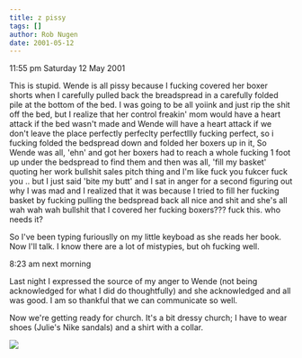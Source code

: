 ```yaml
---
title: z pissy
tags: []
author: Rob Nugen
date: 2001-05-12
---
```


<p class=date>11:55 pm Saturday 12 May 2001</p>

<p>This is  stupid.  Wende is all pissy because I
fucking covered her boxer shorts when I carefully
pulled back the breadspread in a carefully folded pile
at the bottom of the bed.  I was going to be all
yoiink and just rip the shit off the bed, but I
realize that her control freakin' mom would have a
heart attack if the bed wasn't made and Wende will
have a heart attack if we don't leave the place
perfectly perfeclty perfectllly fucking perfect, so i 
fucking folded the bedspread down and folded her
boxers up in it, So Wende was all, 'ehn' and got her
boxers had to reach a whole fucking 1 foot up under
the bedspread to find them and then was all, 'fill my
basket'  quoting her work bullshit sales pitch thing
and I'm  like fuck you fukcer fuck you ..  but I just
said 'bite my butt' and I sat in anger for a second
figuring out why I was mad and I realized that it was
because I tried to fill her fucking basket by fucking
pulling the bedspread back all nice and shit and she's
all wah wah wah bullshit that I covered her fucking
boxers???  fuck this.  who needs it?</p>

<p>So I've been typing furiouslly on my little keyboad
as she reads her book.  Now I'll talk.  I know there
are a lot of mistypies, but oh fucking well.</p>

<p class=date>8:23 am next morning</p>

<p>Last night I expressed the source of my anger to
Wende (not being acknowledged for what I did do
thoughtfully) and she acknowledged and all was good. 
I am so thankful that we can communicate so well.</p>

<p>Now we're getting ready for church.  It's a bit
dressy church; I have to wear shoes (Julie's Nike
sandals) and a shirt with a collar.</p>

<p><img src="/images/rob/wL-ROB.gif"/></p>
